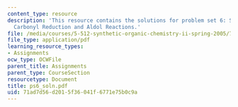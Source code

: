 ```yaml
---
content_type: resource
description: 'This resource contains the solutions for problem set 6: Stereocontrolled
  Carbonyl Reduction and Aldol Reactions.'
file: /media/courses/5-512-synthetic-organic-chemistry-ii-spring-2005/71ad7d56d2015f36041f6771e75b0c9a_ps6_soln.pdf
file_type: application/pdf
learning_resource_types:
- Assignments
ocw_type: OCWFile
parent_title: Assignments
parent_type: CourseSection
resourcetype: Document
title: ps6_soln.pdf
uid: 71ad7d56-d201-5f36-041f-6771e75b0c9a
---
```

